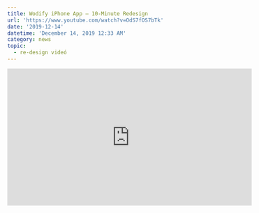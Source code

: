 ```yaml
---
title: Wodify iPhone App – 10-Minute Redesign
url: 'https://www.youtube.com/watch?v=OdS7fOS7bTk'
date: '2019-12-14'
datetime: 'December 14, 2019 12:33 AM'
category: news
topic:
  - re-design videó
---
```

<iframe width="560" height="315" src="https://www.youtube-nocookie.com/embed/OdS7fOS7bTk" frameborder="0" allow="accelerometer; autoplay; encrypted-media; gyroscope; picture-in-picture" allowfullscreen></iframe>
